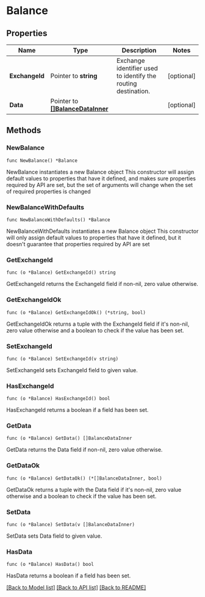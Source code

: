 # Balance

## Properties

Name | Type | Description | Notes
------------ | ------------- | ------------- | -------------
**ExchangeId** | Pointer to **string** | Exchange identifier used to identify the routing destination. | [optional] 
**Data** | Pointer to [**[]BalanceDataInner**](BalanceDataInner.md) |  | [optional] 

## Methods

### NewBalance

`func NewBalance() *Balance`

NewBalance instantiates a new Balance object
This constructor will assign default values to properties that have it defined,
and makes sure properties required by API are set, but the set of arguments
will change when the set of required properties is changed

### NewBalanceWithDefaults

`func NewBalanceWithDefaults() *Balance`

NewBalanceWithDefaults instantiates a new Balance object
This constructor will only assign default values to properties that have it defined,
but it doesn't guarantee that properties required by API are set

### GetExchangeId

`func (o *Balance) GetExchangeId() string`

GetExchangeId returns the ExchangeId field if non-nil, zero value otherwise.

### GetExchangeIdOk

`func (o *Balance) GetExchangeIdOk() (*string, bool)`

GetExchangeIdOk returns a tuple with the ExchangeId field if it's non-nil, zero value otherwise
and a boolean to check if the value has been set.

### SetExchangeId

`func (o *Balance) SetExchangeId(v string)`

SetExchangeId sets ExchangeId field to given value.

### HasExchangeId

`func (o *Balance) HasExchangeId() bool`

HasExchangeId returns a boolean if a field has been set.

### GetData

`func (o *Balance) GetData() []BalanceDataInner`

GetData returns the Data field if non-nil, zero value otherwise.

### GetDataOk

`func (o *Balance) GetDataOk() (*[]BalanceDataInner, bool)`

GetDataOk returns a tuple with the Data field if it's non-nil, zero value otherwise
and a boolean to check if the value has been set.

### SetData

`func (o *Balance) SetData(v []BalanceDataInner)`

SetData sets Data field to given value.

### HasData

`func (o *Balance) HasData() bool`

HasData returns a boolean if a field has been set.


[[Back to Model list]](../README.md#documentation-for-models) [[Back to API list]](../README.md#documentation-for-api-endpoints) [[Back to README]](../README.md)


